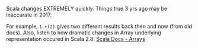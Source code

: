 Scala changes EXTREMELY quickly. Things true 3 yrs ago may be inaccurate in 2017.

For example, ```1.+(2)``` gives two different results back then and now (from old docs).
Also, listen to how dramatic changes in Array underlying representation occured in Scala 2.8:
[Scala Docs - Arrays](http://docs.scala-lang.org/overviews/collections/arrays.html)